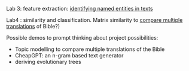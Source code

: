 

Lab 3: feature extraction: 
[identifying named entities in texts](./lab3/?)

Lab4 : similarity and classification.  Matrix similarity to [compare multiple translations](./lab4/) of Bible?)

Possible demos to prompt thinking about project possibilities:

- Topic modelling to compare multiple translations of the Bible
- CheapGPT: an n-gram based text generator
- deriving evolutionary trees



